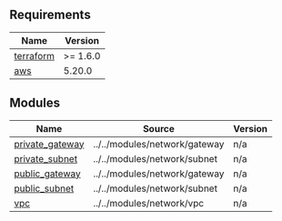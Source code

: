 <!-- BEGIN_TF_DOCS -->
## Requirements

| Name | Version |
|------|---------|
| <a name="requirement_terraform"></a> [terraform](#requirement\_terraform) | >= 1.6.0 |
| <a name="requirement_aws"></a> [aws](#requirement\_aws) | 5.20.0 |

## Modules

| Name | Source | Version |
|------|--------|---------|
| <a name="module_private_gateway"></a> [private\_gateway](#module\_private\_gateway) | ../../modules/network/gateway | n/a |
| <a name="module_private_subnet"></a> [private\_subnet](#module\_private\_subnet) | ../../modules/network/subnet | n/a |
| <a name="module_public_gateway"></a> [public\_gateway](#module\_public\_gateway) | ../../modules/network/gateway | n/a |
| <a name="module_public_subnet"></a> [public\_subnet](#module\_public\_subnet) | ../../modules/network/subnet | n/a |
| <a name="module_vpc"></a> [vpc](#module\_vpc) | ../../modules/network/vpc | n/a |
<!-- END_TF_DOCS -->
